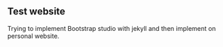 ## Test website

Trying to implement Bootstrap studio with jekyll and then implement on personal website.